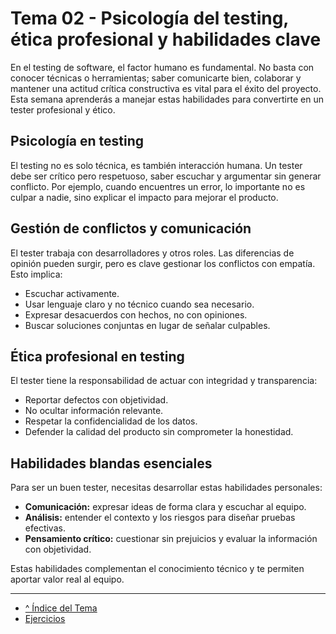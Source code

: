 # Tema 02 - Psicología del testing, ética profesional y habilidades clave

En el testing de software, el factor humano es fundamental. No basta con conocer técnicas o herramientas; saber comunicarte bien, colaborar y mantener una actitud crítica constructiva es vital para el éxito del proyecto. Esta semana aprenderás a manejar estas habilidades para convertirte en un tester profesional y ético.

## Psicología en testing

El testing no es solo técnica, es también interacción humana. Un tester debe ser crítico pero respetuoso, saber escuchar y argumentar sin generar conflicto. Por ejemplo, cuando encuentres un error, lo importante no es culpar a nadie, sino explicar el impacto para mejorar el producto.

## Gestión de conflictos y comunicación

El tester trabaja con desarrolladores y otros roles. Las diferencias de opinión pueden surgir, pero es clave gestionar los conflictos con empatía. Esto implica:

- Escuchar activamente.  
- Usar lenguaje claro y no técnico cuando sea necesario.  
- Expresar desacuerdos con hechos, no con opiniones.  
- Buscar soluciones conjuntas en lugar de señalar culpables.

## Ética profesional en testing

El tester tiene la responsabilidad de actuar con integridad y transparencia:

- Reportar defectos con objetividad.  
- No ocultar información relevante.  
- Respetar la confidencialidad de los datos.  
- Defender la calidad del producto sin comprometer la honestidad.

## Habilidades blandas esenciales

Para ser un buen tester, necesitas desarrollar estas habilidades personales:

- **Comunicación:** expresar ideas de forma clara y escuchar al equipo.  
- **Análisis:** entender el contexto y los riesgos para diseñar pruebas efectivas.  
- **Pensamiento crítico:** cuestionar sin prejuicios y evaluar la información con objetividad.

Estas habilidades complementan el conocimiento técnico y te permiten aportar valor real al equipo.

---

- [^ Índice del Tema](./readme.md)
- [Ejercicios](./ejercicios.md)
